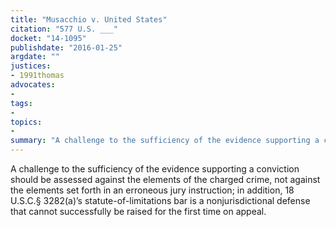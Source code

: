```yaml
---
title: "Musacchio v. United States"
citation: "577 U.S. ___"
docket: "14-1095"
publishdate: "2016-01-25"
argdate: ""
justices:
- 1991thomas
advocates:
- 
tags:
- 
topics:
- 
summary: "A challenge to the sufficiency of the evidence supporting a conviction should be assessed against the elements of the charged crime, not against the elements set forth in an erroneous jury instruction; in addition, 18 U.S.C.§ 3282(a)’s statute-of-limitations bar is a nonjurisdictional defense that cannot successfully be raised for the first time on appeal."
---
```

A challenge to the sufficiency of the evidence supporting a conviction should be assessed against the elements of the charged crime, not against the elements set forth in an erroneous jury instruction; in addition, 18 U.S.C.§ 3282(a)’s statute-of-limitations bar is a nonjurisdictional defense that cannot successfully be raised for the first time on appeal.

